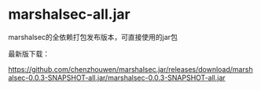 # marshalsec-all.jar
marshalsec的全依赖打包发布版本，可直接使用的jar包

最新版下载：

https://github.com/chenzhouwen/marshalsec.jar/releases/download/marshalsec-0.0.3-SNAPSHOT-all.jar/marshalsec-0.0.3-SNAPSHOT-all.jar
